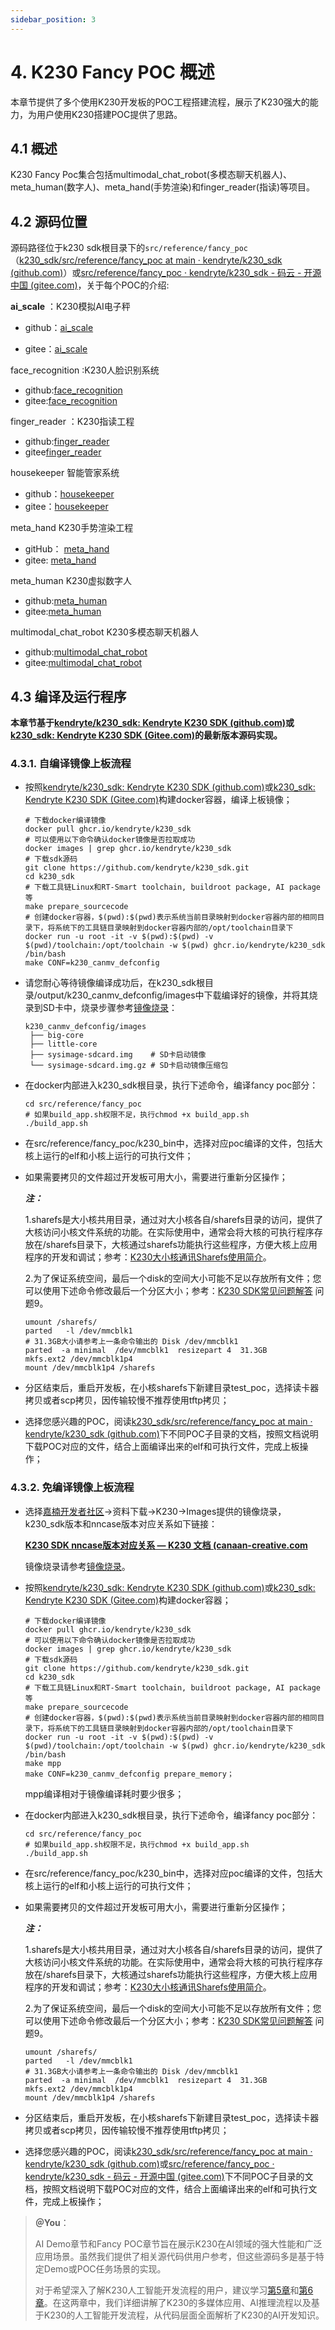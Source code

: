 ```yaml
---
sidebar_position: 3
---
```

# 4. K230 Fancy POC 概述

本章节提供了多个使用K230开发板的POC工程搭建流程，展示了K230强大的能力，为用户使用K230搭建POC提供了思路。

## 4.1 概述

K230 Fancy Poc集合包括multimodal_chat_robot(多模态聊天机器人)、meta_human(数字人)、meta_hand(手势渲染)和finger_reader(指读)等项目。

## 4.2 源码位置

源码路径位于k230 sdk根目录下的`src/reference/fancy_poc`（[k230_sdk/src/reference/fancy_poc at main · kendryte/k230_sdk (github.com)](https://github.com/kendryte/k230_sdk/tree/main/src/reference/fancy_poc)）或[src/reference/fancy_poc · kendryte/k230_sdk - 码云 - 开源中国 (gitee.com)](https://gitee.com/kendryte/k230_sdk/tree/main/src/reference/fancy_poc)，关于每个POC的介绍:

**ai_scale** ：K230模拟AI电子秤  

- github：[ai_scale](https://github.com/kendryte/k230_sdk/tree/main/src/reference/fancy_poc/ai_scale)  

- gitee：[ai_scale](https://gitee.com/kendryte/k230_sdk/tree/main/src/reference/fancy_poc/ai_scale)

face_recognition :K230人脸识别系统  

- github:[face_recognition](https://github.com/kendryte/k230_sdk/tree/main/src/reference/fancy_poc/face_recognition)  
- gitee:[face_recognition](https://gitee.com/kendryte/k230_sdk/tree/main/src/reference/fancy_poc/face_recognition)

finger_reader ：K230指读工程  

- github:[finger_reader](https://github.com/kendryte/k230_sdk/tree/main/src/reference/fancy_poc/finger_reader)  
- gitee[finger_reader](https://gitee.com/kendryte/k230_sdk/tree/main/src/reference/fancy_poc/finger_reader)

housekeeper  智能管家系统  

- github：[housekeeper](https://github.com/kendryte/k230_sdk/tree/main/src/reference/fancy_poc/housekeeper)  
- gitee：[housekeeper](https://gitee.com/kendryte/k230_sdk/tree/main/src/reference/fancy_poc/housekeeper)

meta_hand  K230手势渲染工程

- gitHub：  [meta_hand](https://github.com/kendryte/k230_sdk/tree/main/src/reference/fancy_poc/meta_hand) 
- gitee: [meta_hand](https://gitee.com/kendryte/k230_sdk/tree/main/src/reference/fancy_poc/meta_hand)

meta_human  K230虚拟数字人  

- github:[meta_human](https://github.com/kendryte/k230_sdk/tree/main/src/reference/fancy_poc/meta_human)  
- gitee:[meta_human](https://gitee.com/kendryte/k230_sdk/tree/main/src/reference/fancy_poc/meta_human)

multimodal_chat_robot  K230多模态聊天机器人  

- github:[multimodal_chat_robot](https://github.com/kendryte/k230_sdk/tree/main/src/reference/fancy_poc/multimodal_chat_robot)  
- gitee:[multimodal_chat_robot](https://gitee.com/kendryte/k230_sdk/tree/main/src/reference/fancy_poc/multimodal_chat_robot)

## 4.3 编译及运行程序

**本章节基于[kendryte/k230_sdk: Kendryte K230 SDK (github.com)](https://github.com/kendryte/k230_sdk/tree/main)或[k230_sdk: Kendryte K230 SDK (Gitee.com)](https://gitee.com/kendryte/k230_sdk/tree/main)的最新版本源码实现。**

### 4.3.1. 自编译镜像上板流程

- 按照[kendryte/k230_sdk: Kendryte K230 SDK (github.com)](https://github.com/kendryte/k230_sdk/tree/main)或[k230_sdk: Kendryte K230 SDK (Gitee.com)](https://gitee.com/kendryte/k230_sdk/tree/main)构建docker容器，编译上板镜像；

  ```
  # 下载docker编译镜像
  docker pull ghcr.io/kendryte/k230_sdk
  # 可以使用以下命令确认docker镜像是否拉取成功
  docker images | grep ghcr.io/kendryte/k230_sdk
  # 下载sdk源码
  git clone https://github.com/kendryte/k230_sdk.git
  cd k230_sdk
  # 下载工具链Linux和RT-Smart toolchain, buildroot package, AI package等
  make prepare_sourcecode
  # 创建docker容器，$(pwd):$(pwd)表示系统当前目录映射到docker容器内部的相同目录下，将系统下的工具链目录映射到docker容器内部的/opt/toolchain目录下
  docker run -u root -it -v $(pwd):$(pwd) -v $(pwd)/toolchain:/opt/toolchain -w $(pwd) ghcr.io/kendryte/k230_sdk /bin/bash
  make CONF=k230_canmv_defconfig
  ```

  

- 请您耐心等待镜像编译成功后，在k230_sdk根目录/output/k230_canmv_defconfig/images中下载编译好的镜像，并将其烧录到SD卡中，烧录步骤参考[镜像烧录](https://developer.canaan-creative.com/k230_canmv/dev/zh/CanMV-K230快速入门指南.html#id5)：

  ```
  k230_canmv_defconfig/images
   ├── big-core
   ├── little-core
   ├── sysimage-sdcard.img    # SD卡启动镜像
   └── sysimage-sdcard.img.gz # SD卡启动镜像压缩包
  ```

  

- 在docker内部进入k230_sdk根目录，执行下述命令，编译fancy poc部分：

  ```
  cd src/reference/fancy_poc
  # 如果build_app.sh权限不足，执行chmod +x build_app.sh
  ./build_app.sh
  ```

  

- 在src/reference/fancy_poc/k230_bin中，选择对应poc编译的文件，包括大核上运行的elf和小核上运行的可执行文件；

- 如果需要拷贝的文件超过开发板可用大小，需要进行重新分区操作；

  ***注：***

  1.sharefs是大小核共用目录，通过对大小核各自/sharefs目录的访问，提供了大核访问小核文件系统的功能。在实际使用中，通常会将大核的可执行程序存放在/sharefs目录下，大核通过sharefs功能执行这些程序，方便大核上应用程序的开发和调试；参考：[K230大小核通讯Sharefs使用简介](https://developer.canaan-creative.com/k230/dev/zh/02_applications/tutorials/K230_大小核通讯_sharefs用法介绍.html)。

  2.为了保证系统空间，最后一个disk的空间大小可能不足以存放所有文件；您可以使用下述命令修改最后一个分区大小；参考：[K230 SDK常见问题解答](https://developer.canaan-creative.com/k230/dev/zh/03_other/K230_SDK常见问题解答_C.html#linux) 问题9。

  ```
  umount /sharefs/
  parted   -l /dev/mmcblk1
  # 31.3GB大小请参考上一条命令输出的 Disk /dev/mmcblk1
  parted  -a minimal  /dev/mmcblk1  resizepart 4  31.3GB
  mkfs.ext2 /dev/mmcblk1p4
  mount /dev/mmcblk1p4 /sharefs
  ```

  

- 分区结束后，重启开发板，在小核sharefs下新建目录test_poc，选择读卡器拷贝或者scp拷贝，因传输较慢不推荐使用tftp拷贝；

- 选择您感兴趣的POC，阅读[k230_sdk/src/reference/fancy_poc at main · kendryte/k230_sdk (github.com)](https://github.com/kendryte/k230_sdk/tree/main/src/reference/fancy_poc)下不同POC子目录的文档，按照文档说明下载POC对应的文件，结合上面编译出来的elf和可执行文件，完成上板操作；

### 4.3.2. 免编译镜像上板流程

- 选择[嘉楠开发者社区](https://developer.canaan-creative.com/resource)->资料下载->K230->Images提供的镜像烧录，k230_sdk版本和nncase版本对应关系如下链接：

  [**K230 SDK nncase版本对应关系 — K230 文档 (canaan-creative.com**](https://developer.canaan-creative.com/k230/dev/zh/03_other/K230_SDK_nncase版本对应关系.html)

  镜像烧录请参考[镜像烧录](https://developer.canaan-creative.com/k230_canmv/dev/zh/CanMV-K230快速入门指南.html#id5)。

- 按照[kendryte/k230_sdk: Kendryte K230 SDK (github.com)](https://github.com/kendryte/k230_sdk/tree/main)或[k230_sdk: Kendryte K230 SDK (Gitee.com)](https://gitee.com/kendryte/k230_sdk/tree/main)构建docker容器；

  ```
  # 下载docker编译镜像
  docker pull ghcr.io/kendryte/k230_sdk
  # 可以使用以下命令确认docker镜像是否拉取成功
  docker images | grep ghcr.io/kendryte/k230_sdk
  # 下载sdk源码
  git clone https://github.com/kendryte/k230_sdk.git
  cd k230_sdk
  # 下载工具链Linux和RT-Smart toolchain, buildroot package, AI package等
  make prepare_sourcecode
  # 创建docker容器，$(pwd):$(pwd)表示系统当前目录映射到docker容器内部的相同目录下，将系统下的工具链目录映射到docker容器内部的/opt/toolchain目录下
  docker run -u root -it -v $(pwd):$(pwd) -v $(pwd)/toolchain:/opt/toolchain -w $(pwd) ghcr.io/kendryte/k230_sdk /bin/bash
  make mpp
  make CONF=k230_canmv_defconfig prepare_memory；
  ```

  

  mpp编译相对于镜像编译耗时要少很多；

- 在docker内部进入k230_sdk根目录，执行下述命令，编译fancy poc部分：

  ```
  cd src/reference/fancy_poc
  # 如果build_app.sh权限不足，执行chmod +x build_app.sh
  ./build_app.sh
  ```

  

- 在src/reference/fancy_poc/k230_bin中，选择对应poc编译的文件，包括大核上运行的elf和小核上运行的可执行文件；

- 如果需要拷贝的文件超过开发板可用大小，需要进行重新分区操作；

  ***注：***

  1.sharefs是大小核共用目录，通过对大小核各自/sharefs目录的访问，提供了大核访问小核文件系统的功能。在实际使用中，通常会将大核的可执行程序存放在/sharefs目录下，大核通过sharefs功能执行这些程序，方便大核上应用程序的开发和调试；参考：[K230大小核通讯Sharefs使用简介](https://developer.canaan-creative.com/k230/dev/zh/02_applications/tutorials/K230_大小核通讯_sharefs用法介绍.html)。

  2.为了保证系统空间，最后一个disk的空间大小可能不足以存放所有文件；您可以使用下述命令修改最后一个分区大小；参考：[K230 SDK常见问题解答](https://developer.canaan-creative.com/k230/dev/zh/03_other/K230_SDK常见问题解答_C.html#linux) 问题9。

  ```
  umount /sharefs/
  parted   -l /dev/mmcblk1
  # 31.3GB大小请参考上一条命令输出的 Disk /dev/mmcblk1
  parted  -a minimal  /dev/mmcblk1  resizepart 4  31.3GB
  mkfs.ext2 /dev/mmcblk1p4
  mount /dev/mmcblk1p4 /sharefs
  ```

  

- 分区结束后，重启开发板，在小核sharefs下新建目录test_poc，选择读卡器拷贝或者scp拷贝，因传输较慢不推荐使用tftp拷贝；

- 选择您感兴趣的POC，阅读[k230_sdk/src/reference/fancy_poc at main · kendryte/k230_sdk (github.com)](https://github.com/kendryte/k230_sdk/tree/main/src/reference/fancy_poc)或[src/reference/fancy_poc · kendryte/k230_sdk - 码云 - 开源中国 (gitee.com)](https://gitee.com/kendryte/k230_sdk/tree/main/src/reference/fancy_poc)下不同POC子目录的文档，按照文档说明下载POC对应的文件，结合上面编译出来的elf和可执行文件，完成上板操作；

> **＠You**：
>
> AI Demo章节和Fancy POC章节旨在展示K230在AI领域的强大性能和广泛应用场景。虽然我们提供了相关源代码供用户参考，但这些源码多是基于特定Demo或POC任务场景的实现。
>
> 对于希望深入了解K230人工智能开发流程的用户，建议学习[第5章](https://developer.canaan-creative.com/ai_docs/zh/main/fast_learn)和[第6章](https://developer.canaan-creative.com/ai_docs/zh/main/K230_Fancy_POC概述.html#teach_ai)。在这两章中，我们详细讲解了K230的多媒体应用、AI推理流程以及基于K230的人工智能开发流程，从代码层面全面解析了K230的AI开发知识。